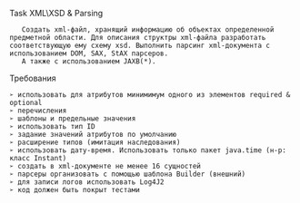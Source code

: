 Task XML\XSD & Parsing

       Cоздать xml-файл, хранящий информацию об объектах определенной
    предметной области. Для описания структры xml-файла разработать
    соответствующую ему схему xsd. Выполнить парсинг xml-документа с
    использованием DOM, SAX, StAX парсеров.
       А также с использованием JAXB(*).
 
Требования

    ➢ использовать для атрибутов минимимум одного из элементов required & optional
    ➢ перечисления
    ➢ шаблоны и предельные значения
    ➢ использовать тип ID
    ➢ задание значений атрибутов по умолчанию
    ➢ расширение типов (имитация наследования)
    ➢ использовать дату-время. Использовать только пакет java.time (н-р: класс Instant)
    ➢ создать в xml-документе не менее 16 сущностей
    ➢ парсеры организовать с помощью шаблона Builder (внешний)
    ➢ для записи логов использовать Log4J2
    ➢ код должен быть покрыт тестами
